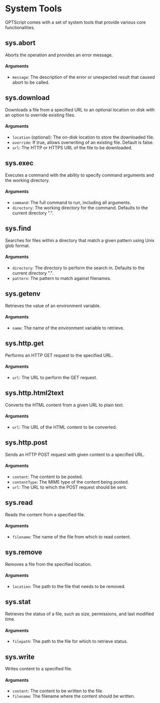 # System Tools

GPTScript comes with a set of system tools that provide various core functionalities.

## sys.abort

Aborts the operation and provides an error message.

#### Arguments

- `message`: The description of the error or unexpected result that caused abort to be called.

## sys.download

Downloads a file from a specified URL to an optional location on disk with an option to override existing files.

#### Arguments

- `location` (optional): The on-disk location to store the downloaded file.
- `override`: If true, allows overwriting of an existing file. Default is false.
- `url`: The HTTP or HTTPS URL of the file to be downloaded.

## sys.exec

Executes a command with the ability to specify command arguments and the working directory.

#### Arguments

- `command`: The full command to run, including all arguments.
- `directory`: The working directory for the command. Defaults to the current directory ".".

## sys.find

Searches for files within a directory that match a given pattern using Unix glob format.

#### Arguments

- `directory`: The directory to perform the search in. Defaults to the current directory ".".
- `pattern`: The pattern to match against filenames.

## sys.getenv

Retrieves the value of an environment variable.

#### Arguments

- `name`: The name of the environment variable to retrieve.

## sys.http.get

Performs an HTTP GET request to the specified URL.

#### Arguments

- `url`: The URL to perform the GET request.

## sys.http.html2text

Converts the HTML content from a given URL to plain text.

#### Arguments

- `url`: The URL of the HTML content to be converted.

## sys.http.post

Sends an HTTP POST request with given content to a specified URL.

#### Arguments

- `content`: The content to be posted.
- `contentType`: The MIME type of the content being posted.
- `url`: The URL to which the POST request should be sent.

## sys.read

Reads the content from a specified file.

#### Arguments

- `filename`: The name of the file from which to read content.

## sys.remove

Removes a file from the specified location.

#### Arguments

- `location`: The path to the file that needs to be removed.

## sys.stat

Retrieves the status of a file, such as size, permissions, and last modified time.

#### Arguments

- `filepath`: The path to the file for which to retrieve status.

## sys.write

Writes content to a specified file.

#### Arguments

- `content`: The content to be written to the file.
- `filename`: The filename where the content should be written.
